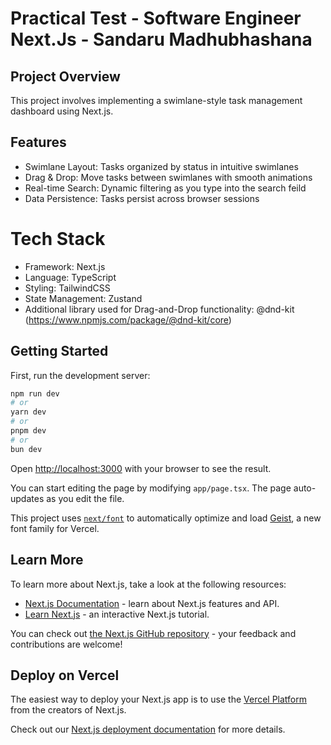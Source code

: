 
# Practical Test - Software Engineer Next.Js - Sandaru Madhubhashana

## Project Overview
This project involves implementing a swimlane-style task management dashboard using Next.js.

## Features

- Swimlane Layout: Tasks organized by status in intuitive swimlanes
- Drag & Drop: Move tasks between swimlanes with smooth animations
- Real-time Search: Dynamic filtering as you type into the search feild
- Data Persistence: Tasks persist across browser sessions

# Tech Stack
- Framework: Next.js
- Language: TypeScript
- Styling: TailwindCSS
- State Management: Zustand
- Additional library used for Drag-and-Drop functionality: @dnd-kit (https://www.npmjs.com/package/@dnd-kit/core)




## Getting Started

First, run the development server:

```bash
npm run dev
# or
yarn dev
# or
pnpm dev
# or
bun dev
```

Open [http://localhost:3000](http://localhost:3000) with your browser to see the result.

You can start editing the page by modifying `app/page.tsx`. The page auto-updates as you edit the file.

This project uses [`next/font`](https://nextjs.org/docs/app/building-your-application/optimizing/fonts) to automatically optimize and load [Geist](https://vercel.com/font), a new font family for Vercel.

## Learn More

To learn more about Next.js, take a look at the following resources:

- [Next.js Documentation](https://nextjs.org/docs) - learn about Next.js features and API.
- [Learn Next.js](https://nextjs.org/learn) - an interactive Next.js tutorial.

You can check out [the Next.js GitHub repository](https://github.com/vercel/next.js) - your feedback and contributions are welcome!

## Deploy on Vercel

The easiest way to deploy your Next.js app is to use the [Vercel Platform](https://vercel.com/new?utm_medium=default-template&filter=next.js&utm_source=create-next-app&utm_campaign=create-next-app-readme) from the creators of Next.js.

Check out our [Next.js deployment documentation](https://nextjs.org/docs/app/building-your-application/deploying) for more details.
